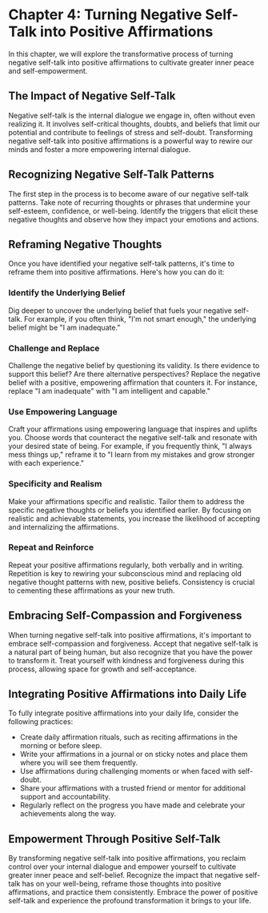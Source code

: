 Chapter 4: Turning Negative Self-Talk into Positive Affirmations
================================================================

In this chapter, we will explore the transformative process of turning negative self-talk into positive affirmations to cultivate greater inner peace and self-empowerment.

The Impact of Negative Self-Talk
--------------------------------

Negative self-talk is the internal dialogue we engage in, often without even realizing it. It involves self-critical thoughts, doubts, and beliefs that limit our potential and contribute to feelings of stress and self-doubt. Transforming negative self-talk into positive affirmations is a powerful way to rewire our minds and foster a more empowering internal dialogue.

Recognizing Negative Self-Talk Patterns
---------------------------------------

The first step in the process is to become aware of our negative self-talk patterns. Take note of recurring thoughts or phrases that undermine your self-esteem, confidence, or well-being. Identify the triggers that elicit these negative thoughts and observe how they impact your emotions and actions.

Reframing Negative Thoughts
---------------------------

Once you have identified your negative self-talk patterns, it's time to reframe them into positive affirmations. Here's how you can do it:

### Identify the Underlying Belief

Dig deeper to uncover the underlying belief that fuels your negative self-talk. For example, if you often think, "I'm not smart enough," the underlying belief might be "I am inadequate."

### Challenge and Replace

Challenge the negative belief by questioning its validity. Is there evidence to support this belief? Are there alternative perspectives? Replace the negative belief with a positive, empowering affirmation that counters it. For instance, replace "I am inadequate" with "I am intelligent and capable."

### Use Empowering Language

Craft your affirmations using empowering language that inspires and uplifts you. Choose words that counteract the negative self-talk and resonate with your desired state of being. For example, if you frequently think, "I always mess things up," reframe it to "I learn from my mistakes and grow stronger with each experience."

### Specificity and Realism

Make your affirmations specific and realistic. Tailor them to address the specific negative thoughts or beliefs you identified earlier. By focusing on realistic and achievable statements, you increase the likelihood of accepting and internalizing the affirmations.

### Repeat and Reinforce

Repeat your positive affirmations regularly, both verbally and in writing. Repetition is key to rewiring your subconscious mind and replacing old negative thought patterns with new, positive beliefs. Consistency is crucial to cementing these affirmations as your new truth.

Embracing Self-Compassion and Forgiveness
-----------------------------------------

When turning negative self-talk into positive affirmations, it's important to embrace self-compassion and forgiveness. Accept that negative self-talk is a natural part of being human, but also recognize that you have the power to transform it. Treat yourself with kindness and forgiveness during this process, allowing space for growth and self-acceptance.

Integrating Positive Affirmations into Daily Life
-------------------------------------------------

To fully integrate positive affirmations into your daily life, consider the following practices:

* Create daily affirmation rituals, such as reciting affirmations in the morning or before sleep.
* Write your affirmations in a journal or on sticky notes and place them where you will see them frequently.
* Use affirmations during challenging moments or when faced with self-doubt.
* Share your affirmations with a trusted friend or mentor for additional support and accountability.
* Regularly reflect on the progress you have made and celebrate your achievements along the way.

Empowerment Through Positive Self-Talk
--------------------------------------

By transforming negative self-talk into positive affirmations, you reclaim control over your internal dialogue and empower yourself to cultivate greater inner peace and self-belief. Recognize the impact that negative self-talk has on your well-being, reframe those thoughts into positive affirmations, and practice them consistently. Embrace the power of positive self-talk and experience the profound transformation it brings to your life.
